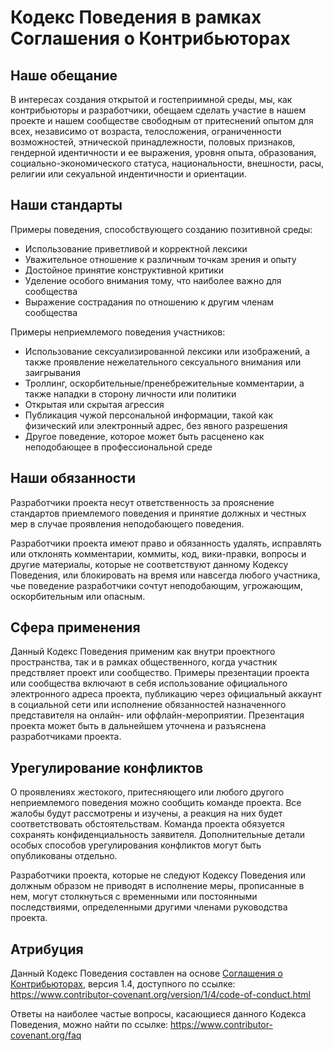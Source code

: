 # Кодекс Поведения в рамках Соглашения о Контрибьюторах

## Наше обещание

В интересах создания открытой и гостеприимной среды, мы, как контрибьюторы и разработчики, обещаем сделать участие в нашем проекте и нашем сообществе свободным от притеснений опытом для всех, независимо от возраста, телосложения, ограниченности возможностей, этнической принадлежности, половых признаков, гендерной идентичности и ее выражения, уровня опыта, образования, социально-экономического статуса, национальности, внешности, расы, религии или секуальной индентичности и ориентации.

## Наши стандарты

Примеры поведения, способствующего созданию позитивной среды:

* Использование приветливой и корректной лексики
* Уважительное отношение к различным точкам зрения и опыту
* Достойное принятие конструктивной критики
* Уделение особого внимания тому, что наиболее важно для сообщества
* Выражение сострадания по отношению к другим членам сообщества

Примеры неприемлемого поведения участников:

* Использование сексуализированной лексики или изображений, а также проявление нежелательного сексуального внимания или заигрывания
* Троллинг, оскорбительные/пренебрежительные комментарии, а также нападки в сторону личности или политики
* Открытая или скрытая агрессия
* Публикация чужой персональной информации, такой как физический или электронный адрес, без явного разрешения
* Другое поведение, которое может быть расценено как неподобающее в профессиональной среде

## Наши обязанности

Разработчики проекта несут ответственность за прояснение стандартов приемлемого поведения и принятие должных и честных мер в случае проявления неподобающего поведения.

Разработчики проекта имеют право и обязанность удалять, исправлять или отклонять комментарии, коммиты, код, вики-правки, вопросы и другие материалы, которые не соответствуют данному Кодексу Поведения, или блокировать на время или навсегда любого участника, чье поведение разработчики сочтут неподобающим, угрожающим, оскорбительным или опасным.

## Сфера применения

Данный Кодекс Поведения применим как внутри проектного пространства, так и в рамках общественного, когда участник предствляет проект или сообщество. Примеры презентации проекта или сообщества включают в себя использование официального электронного адреса проекта, публикацию через официальный аккаунт в социальной сети или исполнение обязанностей назначенного представителя на онлайн- или оффлайн-мероприятии. Презентация проекта может быть в дальнейшем уточнена и разъяснена разработчиками проекта.

## Урегулирование конфликтов

О проявлениях жестокого, притесняющего или любого другого неприемлемого поведения можно сообщить команде проекта. Все жалобы будут рассмотрены и изучены, а реакция на них будет соответствовать обстоятельствам. Команда проекта обязуется сохранять конфиденциальность заявителя. Дополнительные детали особых способов урегулирования конфликтов могут быть опубликованы отдельно.

Разработчики проекта, которые не следуют Кодексу Поведения или должным образом не приводят в исполнение меры, прописанные в нем, могут столкнуться с временными или постоянными последствиями, определенными другими членами руководства проекта.

## Атрибуция

Данный Кодекс Поведения составлен на основе [Соглашения о Контрибьюторах][homepage], версия 1.4,
доступного по ссылке: <https://www.contributor-covenant.org/version/1/4/code-of-conduct.html>

[homepage]: https://www.contributor-covenant.org

Ответы на наиболее частые вопросы, касающиеся данного Кодекса Поведения, можно найти по ссылке:
<https://www.contributor-covenant.org/faq>
